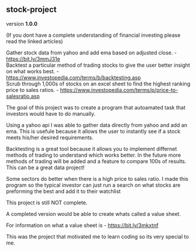 ## stock-project

version **1.0.0**

(If you dont have a complete understanding of financial investing please read the linked articles)

Gather stock data from yahoo and add ema based on adjusted close. - https://bit.ly/3mmJ31e <br>
Backtest a particular method of trading stocks to give the user better insight on what works best. - https://www.investopedia.com/terms/b/backtesting.asp <br>
Scrub through 1,000s of stocks on an excel sheet to find the highest ranking price to sales ratios. - https://www.investopedia.com/terms/p/price-to-salesratio.asp <br>

The goal of this project was to create a program that autoamated task that investors would have to do manually.

Using a yahoo api I was able to gather data directly from yahoo and add an ema.
This is usefule because it allows the user to instantly see if a stock meets his/her desired requirements.

Backtesting is  a great tool because it allows you to implement differnet methods of trading to understand which works better.
In the future more methods of trading will be added and a feature to compare 100s of results.
This can be a great data project!

Some sectors do better when there is a high price to sales ratio.
I made this program so the typical investor can just run a search on what stocks are preforming the best and add it to their watchlist

This project is still NOT complete.

A completed version would be able to create whats called a value sheet.

For information on what a value sheet is - https://bit.ly/3mkxtnf

This was the project that motivated me to learn coding so its very special to me.


